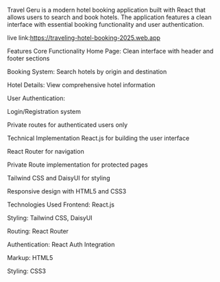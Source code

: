 

Travel Geru is a modern hotel booking application built with React that allows users to search and book hotels. The application features a clean interface with essential booking functionality and user authentication.

live link:https://traveling-hotel-booking-2025.web.app

Features
Core Functionality
Home Page: Clean interface with header and footer sections

Booking System: Search hotels by origin and destination

Hotel Details: View comprehensive hotel information

User Authentication:

Login/Registration system

Private routes for authenticated users only

Technical Implementation
React.js for building the user interface

React Router for navigation

Private Route implementation for protected pages

Tailwind CSS and DaisyUI for styling

Responsive design with HTML5 and CSS3



Technologies Used
Frontend: React.js

Styling: Tailwind CSS, DaisyUI

Routing: React Router

Authentication: React Auth Integration

Markup: HTML5

Styling: CSS3
